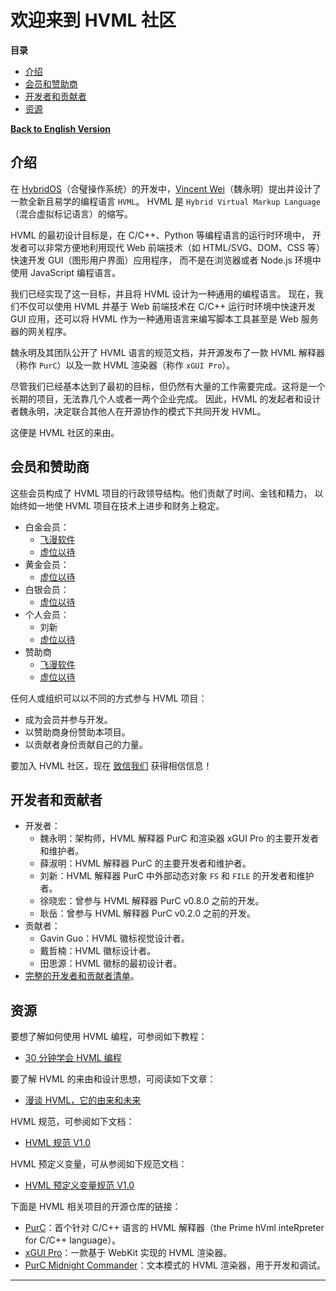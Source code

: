 # 欢迎来到 HVML 社区

**目录**

[//]:# (START OF TOC)

- [介绍](#介绍)
- [会员和赞助商](#会员和赞助商)
- [开发者和贡献者](#开发者和贡献者)
- [资源](#资源)

[//]:# (END OF TOC)

**[Back to English Version](https://github.com/HVML)**

## 介绍

在 [HybridOS]（合璧操作系统）的开发中，[Vincent Wei]（魏永明）提出并设计了一款全新且易学的编程语言 `HVML`。
HVML 是 `Hybrid Virtual Markup Language`（混合虚拟标记语言）的缩写。

HVML 的最初设计目标是，在 C/C++、Python 等编程语言的运行时环境中，
开发者可以非常方便地利用现代 Web 前端技术（如 HTML/SVG、DOM、CSS 等）快速开发 GUI（图形用户界面）应用程序，
而不是在浏览器或者 Node.js 环境中使用 JavaScript 编程语言。

我们已经实现了这一目标，并且将 HVML 设计为一种通用的编程语言。
现在，我们不仅可以使用 HVML 并基于 Web 前端技术在 C/C++ 运行时环境中快速开发 GUI 应用，还可以将 HVML 作为一种通用语言来编写脚本工具甚至是 Web 服务器的网关程序。

魏永明及其团队公开了 HVML 语言的规范文档，并开源发布了一款 HVML 解释器（称作 `PurC`）以及一款 HVML 渲染器（称作 `xGUI Pro`）。

尽管我们已经基本达到了最初的目标，但仍然有大量的工作需要完成。这将是一个长期的项目，无法靠几个人或者一两个企业完成。
因此，HVML 的发起者和设计者魏永明，决定联合其他人在开源协作的模式下共同开发 HVML。

这便是 HVML 社区的来由。

## 会员和赞助商

这些会员构成了 HVML 项目的行政领导结构。他们贡献了时间、金钱和精力，
以始终如一地使 HVML 项目在技术上进步和财务上稳定。

- 白金会员：
   - [飞漫软件]
   - [虚位以待](https://hvml.fmsoft.cn/zh/contact)
- 黄金会员：
   - [虚位以待](https://hvml.fmsoft.cn/zh/contact)
- 白银会员：
   - [虚位以待](https://hvml.fmsoft.cn/zh/contact)
- 个人会员：
   - 刘新
   - [虚位以待](https://hvml.fmsoft.cn/zh/contact)
- 赞助商
   - [飞漫软件]
   - [虚位以待](https://hvml.fmsoft.cn/zh/contact)

任何人或组织可以以不同的方式参与 HVML 项目：

- 成为会员并参与开发。
- 以赞助商身份赞助本项目。
- 以贡献者身份贡献自己的力量。

要加入 HVML 社区，现在 [致信我们](mailto:hvml@fmsoft.cn) 获得相信信息！

## 开发者和贡献者

- 开发者：
   - 魏永明：架构师，HVML 解释器 PurC 和渲染器 xGUI Pro 的主要开发者和维护者。
   - 薛淑明：HVML 解释器 PurC 的主要开发者和维护者。
   - 刘新：HVML 解释器 PurC 中外部动态对象 `FS` 和 `FILE` 的开发者和维护者。
   - 徐晓宏：曾参与 HVML 解释器 PurC v0.8.0 之前的开发。
   - 耿岳：曾参与 HVML 解释器 PurC v0.2.0 之前的开发。
- 贡献者：
   - Gavin Guo：HVML 徽标视觉设计者。
   - 戴哲楠：HVML 徽标设计者。
   - 田思源：HVML 徽标的最初设计者。
- [完整的开发者和贡献者清单](https://hvml.fmsoft.cn/zh/community#developers)。

## 资源

要想了解如何使用 HVML 编程，可参阅如下教程：

- [30 分钟学会 HVML 编程](https://github.com/HVML/hvml-docs/blob/master/zh/learn-hvml-programming-in-30-minutes-zh.md)

要了解 HVML 的来由和设计思想，可阅读如下文章：

- [漫谈 HVML，它的由来和未来](https://github.com/HVML/hvml-docs/blob/master/zh/brief-introduction-to-hvml-zh.md)

HVML 规范，可参阅如下文档：

- [HVML 规范 V1.0](https://github.com/HVML/hvml-docs/blob/master/zh/hvml-spec-v1.0-zh.md)

HVML 预定义变量，可从参阅如下规范文档：

- [HVML 预定义变量规范 V1.0](https://github.com/HVML/hvml-docs/blob/master/zh/hvml-spec-predefined-variables-v1.0-zh.md)

下面是 HVML 相关项目的开源仓库的链接：

- [PurC](https://github.com/HVML/PurC)：首个针对 C/C++ 语言的 HVML 解释器（the Prime hVml inteRpreter for C/C++ language）。
- [xGUI Pro](https://github.com/HVML/xGUI-Pro)：一款基于 WebKit 实现的 HVML 渲染器。
- [PurC Midnight Commander](https://github.com/HVML/PurC-Midnight-Commander)：文本模式的 HVML 渲染器，用于开发和调试。

---

[Beijing FMSoft Technologies Co., Ltd.]: https://www.fmsoft.cn
[飞漫软件]: https://www.fmsoft.cn
[FMSoft]: https://www.fmsoft.cn
[HybridOS]: https://hybridos.fmsoft.cn

[HVML]: https://github.com/HVML
[MiniGUI]: http:/www.minigui.com
[WebKit]: https://webkit.org

[Vincent Wei]: https://github.com/VincentWei


